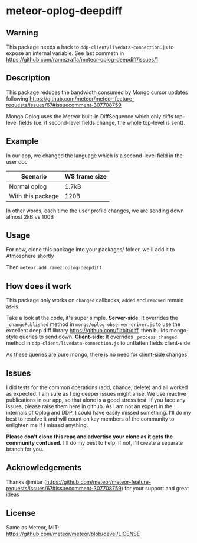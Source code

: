 # meteor-oplog-deepdiff

## Warning

This package needs a hack to `ddp-client/livedata-connection.js` to expose an internal variable. See last commetn in https://github.com/ramezrafla/meteor-oplog-deepdiff/issues/1

## Description

This package reduces the bandwidth consumed by Mongo cursor updates following https://github.com/meteor/meteor-feature-requests/issues/67#issuecomment-307708759

Mongo Oplog uses the Meteor built-in DiffSequence which only diffs top-level fields (i.e. if second-level fields change, the whole top-level is sent).

## Example

In our app, we changed the language which is a second-level field in the user doc

|Scenario|WS frame size|
|--------|-------|
|Normal oplog|1.7kB|
|With this package|120B|

In other words, each time the user profile changes, we are sending down almost 2kB vs 100B


## Usage

For now, clone this package into your packages/ folder, we'll add it to Atmosphere shortly

Then `meteor add ramez:oplog-deepdiff`

## How does it work

This package only works on `changed` callbacks, `added` and `removed` remain as-is.

Take a look at the code, it's super simple. 
**Server-side**: It overrides the `_changePublished` method in `mongo/oplog-observer-driver.js` to use the excellent deep diff library https://github.com/flitbit/diff, then builds mongo-style queries to send down. 
**Client-side**: It overrides `_process_changed` method in `ddp-client/livedata-connection.js` to unflatten fields client-side

As these queries are pure mongo, there is no need for client-side changes

## Issues

I did tests for the common operations (add, change, delete) and all worked as expected. I am sure as I dig deeper issues might arise. We use reactive publications in our app, so that alone is a good stress test. If you face any issues, please raise them here in github. As I am not an expert in the internals of Oplog and DDP, I could have easily missed something. I'll do my best to resolve it and will count on key members of the community to enlighten me if I missed anything.

**Please don't clone this repo and advertise your clone as it gets the community confused.** I'll do my best to help, if not, I'll create a separate branch for you.

## Acknowledgements

Thanks @mitar (https://github.com/meteor/meteor-feature-requests/issues/67#issuecomment-307708759) for your support and great ideas

## License

Same as Meteor, MIT: https://github.com/meteor/meteor/blob/devel/LICENSE
